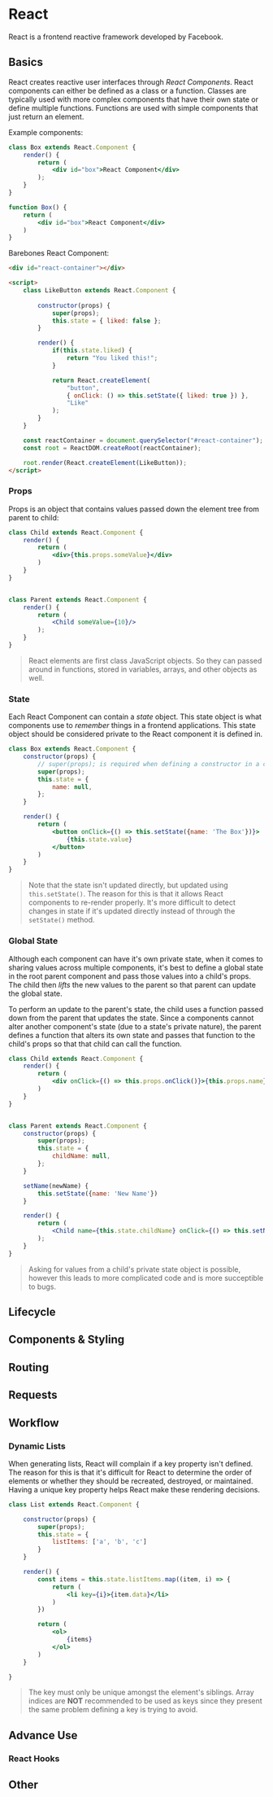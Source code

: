 # React

React is a frontend reactive framework developed by Facebook.

## Basics

React creates reactive user interfaces through _React Components_.
React components can either be defined as a class or a function. Classes
are typically used with more complex components that have their own state
or define multiple functions. Functions are used with simple components
that just return an element.

Example components:

```jsx
class Box extends React.Component {
    render() {
        return (
            <div id="box">React Component</div>
        );
    }
}
```

```jsx
function Box() {
    return (
        <div id="box">React Component</div>
    )
}
```

Barebones React Component: 

```html
<div id="react-container"></div>

<script>
    class LikeButton extends React.Component {
        
        constructor(props) {
            super(props);
            this.state = { liked: false };
        }

        render() {
            if(this.state.liked) {
                return "You liked this!";
            }

            return React.createElement(
                "button",
                { onClick: () => this.setState({ liked: true }) },
                "Like"
            );
        }
    }

    const reactContainer = document.querySelector("#react-container");
    const root = ReactDOM.createRoot(reactContainer);

    root.render(React.createElement(LikeButton));
</script>
```

### Props

Props is an object that contains values passed down the element tree from parent to child:

```jsx
class Child extends React.Component {
    render() {
        return (
            <div>{this.props.someValue}</div>
        )
    }
}


class Parent extends React.Component {
    render() {
        return (
            <Child someValue={10}/>
        );
    }
}
```

> React elements are first class JavaScript objects. So they can passed around in functions,
stored in variables, arrays, and other objects as well.

### State

Each React Component can contain a _state_ object. This state object is what components
use to _remember_ things in a frontend applications. This state object should be considered
private to the React component it is defined in.

```jsx
class Box extends React.Component {
    constructor(props) {
        // super(props); is required when defining a constructor in a child of the React.Component class.
        super(props);
        this.state = {
            name: null,
        };
    }

    render() {
        return (
            <button onClick={() => this.setState({name: 'The Box'})}>
                {this.state.value}
            </button>
        )
    }
}
```

> Note that the state isn't updated directly, but updated using `this.setState()`. The reason for
this is that it allows React components to re-render properly. It's more difficult to detect changes
in state if it's updated directly instead of through the `setState()` method.

### Global State

Although each component can have it's own private state, when it comes to sharing values
across multiple components, it's best to define a global state in the root parent component
and pass those values into a child's props. The child then _lifts_ the new values to the 
parent so that parent can update the global state.

To perform an update to the parent's state, the child uses a function passed down from
the parent that updates the state. Since a components cannot alter another component's
state (due to a state's private nature), the parent defines a function that alters
its own state and passes that function to the child's props so that that child can
call the function.


```jsx
class Child extends React.Component {
    render() {
        return (
            <div onClick={() => this.props.onClick()}>{this.props.name}</div>
        )
    }
}


class Parent extends React.Component {
    constructor(props) {
        super(props);
        this.state = {
            childName: null,
        };
    }

    setName(newName) {
        this.setState({name: 'New Name'})
    }

    render() {
        return (
            <Child name={this.state.childName} onClick={() => this.setName()}/>
        );
    }
}
```


> Asking for values from a child's private state object is possible, however this leads
to more complicated code and is more succeptible to bugs.

## Lifecycle
## Components & Styling
## Routing
## Requests
## Workflow

### Dynamic Lists

When generating lists, React will complain if a key property isn't defined. The reason
for this is that it's difficult for React to determine the order of elements or whether
they should be recreated, destroyed, or maintained. Having a unique key property helps
React make these rendering decisions.

```jsx
class List extends React.Component {

    constructor(props) {
        super(props);
        this.state = {
            listItems: ['a', 'b', 'c']
        }
    }

    render() {
        const items = this.state.listItems.map((item, i) => {
            return (
                <li key={i}>{item.data}</li>
            )
        })

        return (
            <ol>
                {items}
            </ol>
        )
    }

}
```

> The key must only be unique amongst the element's siblings. Array indices are **NOT**
recommended to be used as keys since they present the same problem defining a key is trying
to avoid.

## Advance Use

### React Hooks

## Other